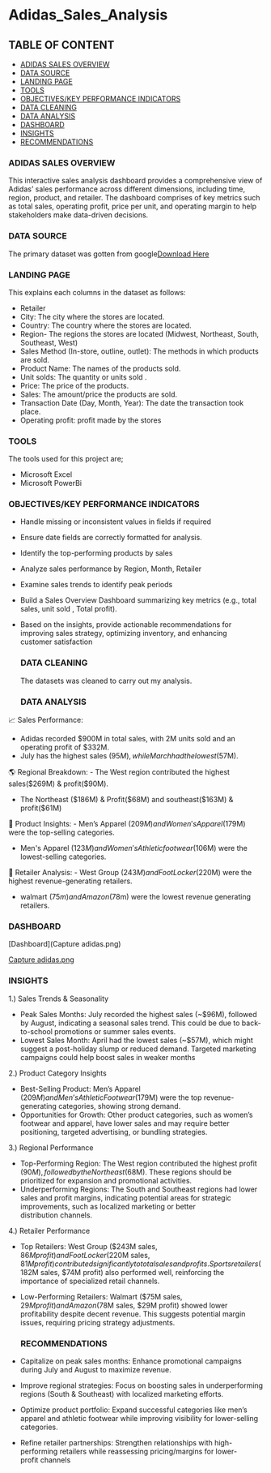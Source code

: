 # Adidas_Sales_Analysis

## TABLE OF CONTENT
- [ADIDAS SALES OVERVIEW](#adidas-sales-overview)
- [DATA SOURCE](#data-source)
- [LANDING PAGE](#landing-page)
- [TOOLS](#tools)
- [OBJECTIVES/KEY PERFORMANCE INDICATORS](#objectives/key-performance-indicators)
- [DATA CLEANING](#data-cleaning)
- [DATA ANALYSIS](#data-analysis)
- [DASHBOARD](#dashboard)
- [INSIGHTS](#insights)
- [RECOMMENDATIONS](#recommendations)

### ADIDAS SALES OVERVIEW
This interactive sales analysis dashboard provides a comprehensive view of Adidas’ sales performance across different dimensions, including time, region, product, and retailer. The dashboard comprises of key metrics such as total sales, operating profit, price per unit, and operating margin to help stakeholders make data-driven decisions.

### DATA SOURCE
The primary dataset was gotten from google[Download Here](https://drive.google.com/drive/folders/1xF_oXU9JWYKetobyWk-nv84v9ep5yGJQ?usp=sharing)

### LANDING PAGE
This explains each columns in the dataset as follows:

- Retailer 
- City: The city where the stores are located.
- Country: The country where the stores are located.
- Region-  The regions the stores are located (Midwest, Northeast, South, Southeast, West)
- Sales Method (In-store, outline, outlet): The methods in  which products are sold.
- Product Name: The names of the products sold.
- Unit solds: The quantity or units sold .
- Price: The price of the products.
- Sales: The amount/price the products are sold.
- Transaction Date (Day, Month, Year): The date the transaction took place.
- Operating profit: profit made by the stores

### TOOLS
  The tools used for this project are;
  - Microsoft Excel
  - Microsoft PowerBi
 
 ### OBJECTIVES/KEY PERFORMANCE INDICATORS
    
- Handle missing or inconsistent values in fields if required
- Ensure date fields are correctly formatted for analysis.
- Identify the top-performing products  by sales 
- Analyze sales performance by Region, Month, Retailer
- Examine sales trends to identify peak periods
- Build a Sales Overview Dashboard summarizing key metrics (e.g., total sales, unit sold , Total profit).
- Based on the insights, provide actionable recommendations for improving sales strategy, optimizing inventory, and enhancing customer satisfaction

  ### DATA CLEANING
  The datasets was cleaned to carry out my analysis.

  ### DATA ANALYSIS
📈 Sales Performance:
  -	Adidas recorded $900M in total sales, with 2M units sold and an operating profit of $332M.
  -	July has the highest sales ($95M), while March had the lowest ($57M).

🌎 Regional Breakdown:
	-	The West region contributed the highest sales($269M) & profit($90M).
  - The Northeast ($186M) & Profit($68M) and southeast($163M) & profit($61M)

👟 Product Insights:
	-	Men’s Apparel ($209M) and Women's Apparel ($179M) were the top-selling categories.
  - Men's Apparel ($123M) and Women's Athletic footwear($106M) were the lowest-selling categories.

🛒 Retailer Analysis:
	-	West Group ($243M) and Foot Locker ($220M) were the highest revenue-generating retailers. 
  - walmart ($75m) and Amazon ($78m) were the lowest revenue generating retailers.

### DASHBOARD
[Dashboard](Capture adidas.png)

[Capture adidas.png](<img width="596" alt="Capture Adidas" src="https://github.com/user-attachments/assets/c5851d0e-9e1d-414d-84ee-4a531a31ea61" />)




### INSIGHTS

1.) Sales Trends & Seasonality
- Peak Sales Months: July recorded the highest sales (~$96M), followed by August, indicating a seasonal sales trend. This could be due to back-to-school promotions or summer sales events.
-	Lowest Sales Month: April had the lowest sales (~$57M), which might suggest a post-holiday slump or reduced demand. Targeted marketing campaigns could help boost sales in weaker months

2.) Product Category Insights
- Best-Selling Product: Men’s Apparel ($209M) and Men’s Athletic Footwear ($179M) were the top revenue-generating categories, showing strong demand.
- Opportunities for Growth: Other product categories, such as women’s footwear and apparel, have lower sales and may require better positioning, targeted advertising, or bundling strategies.

3.) Regional Performance
- Top-Performing Region: The West region contributed the highest profit ($90M), followed by the Northeast ($68M). These regions should be prioritized for expansion and promotional activities.
- Underperforming Regions: The South and Southeast regions had lower sales and profit margins, indicating potential areas for strategic improvements, such as localized marketing or better distribution channels.

4.)  Retailer Performance
- Top Retailers:
		West Group ($243M sales, $86M profit) and Foot Locker ($220M sales, $81M profit) contributed significantly to total sales and profits.
		Sports retailers ($182M sales, $74M profit) also performed well, reinforcing the importance of specialized retail channels.
- Low-Performing Retailers:
		Walmart ($75M sales, $29M profit) and Amazon ($78M sales, $29M profit) showed lower profitability despite decent revenue. 
    This suggests potential margin issues, requiring pricing strategy adjustments.
  
  ### RECOMMENDATIONS
  
- Capitalize on peak sales months: Enhance promotional campaigns during July and August to maximize revenue.
- Improve regional strategies: Focus on boosting sales in underperforming regions (South & Southeast) with localized marketing efforts.
- Optimize product portfolio: Expand successful categories like men’s apparel and athletic footwear while improving visibility for lower-selling categories.
- Refine retailer partnerships: Strengthen relationships with high-performing retailers while reassessing pricing/margins for lower-profit channels
